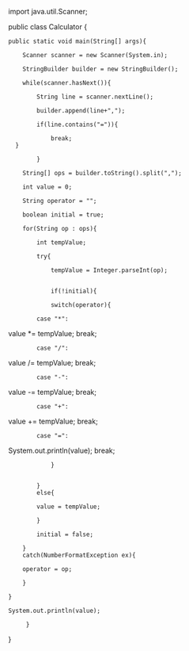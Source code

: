 import java.util.Scanner;


public class Calculator {
	
	
	public static void main(String[] args){
		
		Scanner scanner = new Scanner(System.in);
		
		StringBuilder builder = new StringBuilder();
		
		while(scanner.hasNext()){
			
			String line = scanner.nextLine();
			
			builder.append(line+",");
			
			if(line.contains("=")){
				
				break;
      }
		
			}
		
		String[] ops = builder.toString().split(",");
		
		int value = 0;
		
		String operator = "";
		
		boolean initial = true;
		
		for(String op : ops){
			
			int tempValue;
				
			try{
				
				tempValue = Integer.parseInt(op);
				
				
				if(!initial){
					
				switch(operator){
					
			case "*":
value *= tempValue;
  break;
					
			case "/":
value /= tempValue;
 break;
					
			case "-":
value -= tempValue;
 break;
					
			case "+":
value += tempValue;
 break;
					
			case "=":
System.out.println(value);
  break;
					
				}
					
				
			}
			else{
					
			value = tempValue;
				
			}
			
			initial = false;
				
		}
		catch(NumberFormatException ex){
					
		operator = op;
				
		}
		
	}
		
	System.out.println(value);
	
         }

}
